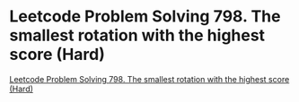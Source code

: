 # Leetcode Problem Solving 798. The smallest rotation with the highest score (Hard)
[Leetcode Problem Solving 798. The smallest rotation with the highest score (Hard)](https://aiwithcloud.com/2022/09/19/leetcode_problem_solving_798-_the_smallest_rotation_with_the_highest_score_hard/)